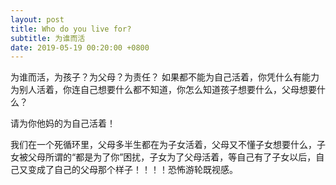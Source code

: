 ```yaml
---
layout: post
title: Who do you live for?
subtitle: 为谁而活
date: 2019-05-19 00:20:00 +0800
---
```

为谁而活，为孩子？为父母？为责任？
如果都不能为自己活着，你凭什么有能力为别人活着，你连自己想要什么都不知道，你怎么知道孩子想要什么，父母想要什么？

请为你他妈的为自己活着！

我们在一个死循环里，父母多半生都在为子女活着，父母又不懂子女想要什么，子女被父母所谓的“都是为了你”困扰，子女为了父母活着，等自己有了子女以后，自己又变成了自己的父母那个样子！！！！恐怖游轮既视感。